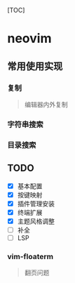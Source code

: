 [TOC]

# neovim

## 常用使用实现

### 复制

> 编辑器内外复制

### 字符串搜索

### 目录搜索

## TODO

- [x] 基本配置
- [x] 按键映射
- [x] 插件管理安装
- [x] 终端扩展
- [x] 主题风格调整
- [ ] 补全
- [ ] LSP

### vim-floaterm

> 翻页问题
